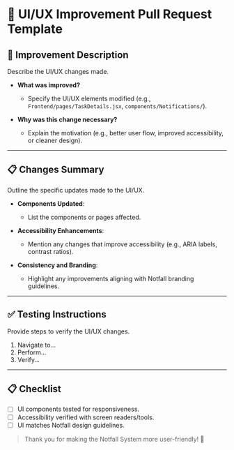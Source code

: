 # 🎨 UI/UX Improvement Pull Request Template

## 🌟 Improvement Description
Describe the UI/UX changes made.

- **What was improved?**
  - Specify the UI/UX elements modified (e.g., `Frontend/pages/TaskDetails.jsx`, `components/Notifications/`).

- **Why was this change necessary?**
  - Explain the motivation (e.g., better user flow, improved accessibility, or cleaner design).

---

## 📋 Changes Summary
Outline the specific updates made to the UI/UX.

- **Components Updated**:
  - List the components or pages affected.

- **Accessibility Enhancements**:
  - Mention any changes that improve accessibility (e.g., ARIA labels, contrast ratios).

- **Consistency and Branding**:
  - Highlight any improvements aligning with Notfall branding guidelines.

---

## ✅ Testing Instructions
Provide steps to verify the UI/UX changes.

1. Navigate to...
2. Perform...
3. Verify...

---

## 📋 Checklist
- [ ] UI components tested for responsiveness.
- [ ] Accessibility verified with screen readers/tools.
- [ ] UI matches Notfall design guidelines.

> Thank you for making the Notfall System more user-friendly! 🚀
